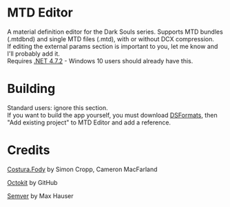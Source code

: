 
# MTD Editor
A material definition editor for the Dark Souls series. Supports MTD bundles (.mtdbnd) and single MTD files (.mtd), with or without DCX compression.  
If editing the external params section is important to you, let me know and I'll probably add it.  
Requires [.NET 4.7.2](https://www.microsoft.com/net/download/thank-you/net472) - Windows 10 users should already have this.  

# Building
Standard users: ignore this section.  
If you want to build the app yourself, you must download [DSFormats](https://github.com/JKAnderson/DSFormats), then "Add existing project" to MTD Editor and add a reference.

# Credits
[Costura.Fody](https://github.com/Fody/Costura) by Simon Cropp, Cameron MacFarland

[Octokit](https://github.com/octokit/octokit.net) by GitHub

[Semver](https://github.com/maxhauser/semver) by Max Hauser
